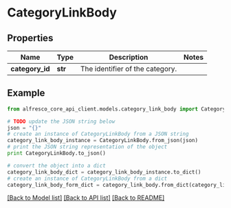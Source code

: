 # CategoryLinkBody


## Properties
Name | Type | Description | Notes
------------ | ------------- | ------------- | -------------
**category_id** | **str** | The identifier of the category. | 

## Example

```python
from alfresco_core_api_client.models.category_link_body import CategoryLinkBody

# TODO update the JSON string below
json = "{}"
# create an instance of CategoryLinkBody from a JSON string
category_link_body_instance = CategoryLinkBody.from_json(json)
# print the JSON string representation of the object
print CategoryLinkBody.to_json()

# convert the object into a dict
category_link_body_dict = category_link_body_instance.to_dict()
# create an instance of CategoryLinkBody from a dict
category_link_body_form_dict = category_link_body.from_dict(category_link_body_dict)
```
[[Back to Model list]](../README.md#documentation-for-models) [[Back to API list]](../README.md#documentation-for-api-endpoints) [[Back to README]](../README.md)


